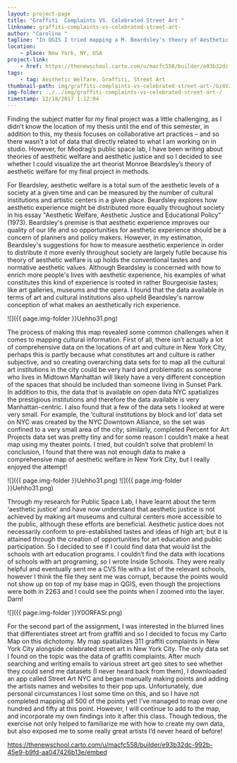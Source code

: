 ```yaml
---
layout: project-page
title: "Graffiti  Complaints VS. Celebrated Street Art "
linkname: graffiti-complaints-vs-celebrated-street-art-
author: "Caroline "
tagline: "In QGIS I tried mapping a M. Beardsley's theory of Aesthetic Welfare; in Carto I mapped graffiti complaints vs. celebrated street art. "
location:
    - place: New York, NY, USA
project-link:
    - href: https://thenewschool.carto.com/u/macfc558/builder/e93b32dc-992b-45e9-b9fd-aa047426b13e
tags:
    - tag: Aesthetic Welfare, Graffiti, Street Art 
thumbnail-path: img/graffiti-complaints-vs-celebrated-street-art-/Gz4Vzq8r.png
img-folder: ../../img/graffiti-complaints-vs-celebrated-street-art-/
timestamp: 12/18/2017 1:12:04
---
```

Finding the subject matter for my final project was a little challenging, as I didn’t know the location of my thesis until the end of this semester, in addition to this, my thesis focuses on collaborative art practices – and so there wasn’t a lot of data that directly related to what I am working on in studio. However, for Miodrag’s public space lab, I have been writing about theories of aesthetic welfare and aesthetic justice and so I decided to see whether I could visualize the art theorist Monroe Beardsley’s theory of aesthetic welfare for my final project in methods. 

For Beardsley, aesthetic welfare is a total sum of the aesthetic levels of a society at a given time and can be measured by the number of cultural institutions and artistic centers in a given place. Beardsley explores how aesthetic experience might be distributed more equally throughout society in his essay "Aesthetic Welfare, Aesthetic Justice and Educational Policy" (1973). Beardsley's premise is that aesthetic experience improves our quality of our life and so opportunities for aesthetic experience should be a concern of planners and policy makers. However, in my estimation, Beardsley's suggestions for how to measure aesthetic experience in order to distribute it more evenly throughout society are largely futile because his theory of aesthetic welfare is up holds the conventional tastes and normative aesthetic values. Although Beardsley is concerned with how to enrich more people's lives with aesthetic experience, his examples of what constitutes this kind of experience is rooted in rather Bourgeoisie tastes; like art galleries, museums and the opera. I found that the data available in terms of art and cultural institutions also upheld Beardsley's narrow conception of what makes an aesthetically rich experience.

![]({{ page.img-folder }}Uehho31.png) 

The process of making this map revealed some common challenges when it comes to mapping cultural information. First of all, there isn’t actually a lot of comprehensive data on the locations of art and culture in New York City, perhaps this is partly because what constitutes art and culture is rather subjective, and so creating overarching data sets for to map all the cultural art institutions in the city could be very hard and problematic as someone who lives in Midtown Manhattan will likely have a very different conception of the spaces that should be included than someone living in Sunset Park. In addition to this, the data that is available on open data NYC spatializes the prestigious institutions and therefore the data available is very Manhattan-centric. I also found that a few of the data sets I looked at were very small. For example, the ‘cultural institutions by block and lot’ data set on NYC was created by the NYC Downtown Alliance, so the set was confined to a very small area of the city; similarly, completed Percent for Art Projects data set was pretty tiny and for some reason I couldn’t make a heat map using my theater points. I tried, but couldn’t solve that problem!  In conclusion, I found that there was not enough data to make a comprehensive map of aesthetic welfare in New York City, but I really enjoyed the attempt! 

![]({{ page.img-folder }}Uehho31.png)
![]({{ page.img-folder }}Uehho31.png)

Through my research for Public Space Lab, I have learnt about the term ‘aesthetic justice’ and have now understand that aesthetic justice is not achieved by making art museums and cultural centers more accessible to the public, although these efforts are beneficial. Aesthetic justice does not necessarily conform to pre-established tastes and ideas of high art; but it is attained through the creation of opportunities for art education and public participation. So I decided to see if I could find data that would list the schools with art education programs. I couldn’t find the data with locations of schools with art programing, so I wrote Inside Schools. They were really helpful and eventually sent me a CVS file with a list of the relevant schools, however I think the file they sent me was corrupt, because the points would not show up on top of my base map in QGIS, even though the projections were both in 2263 and I could see the points when I zoomed into the layer. Darn!  

![]({{ page.img-folder }}Y0ORFASr.png) 

For the second part of the assignment, I was interested in the blurred lines that differentiates street art from graffiti and so I decided to focus my Carto Map on this dichotomy. My map spatializes 311 graffiti complaints in New York City alongside celebrated street art in New York City. The only data set I found on the topic was the data of graffiti complaints. After much searching and writing emails to various street art geo sites to see whether they could send me datasets (I never heard back from them), I downloaded an app called Street Art NYC and began manually making points and adding the artists names and websites to their pop ups. Unfortunately, due personal circumstances I lost some time on this, and so I have not completed mapping all  500 of the points yet! I’ve managed to map over one hundred and fifty at this point. However, I will continue to add to the map, and incorporate my own findings into it after this class. Though tedious, the exercise not only helped to familiarize me with how to create my own data, but also exposed me to some really great artists I’d never heard of before! 

https://thenewschool.carto.com/u/macfc558/builder/e93b32dc-992b-45e9-b9fd-aa047426b13e/embed 



